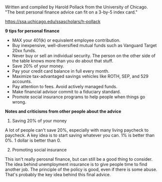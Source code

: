 
Written and compiled by Harold Pollack from the University of Chicago. "The best personal finance advice can fit on a 3-by-5 index card." 

https://ssa.uchicago.edu/ssascholars/h-pollack

**9 tips for personal finance**
* MAX your 401(k) or equivalent employee contribution.
* Buy inexpensive, well-diversified mutual funds such as Vanguard Target 20xx funds. 
* Never buy or sell an individual security. The person on the other side of the table knows more than you do about that stuff.
* Save 20% of your money. 
* Pay your credit card balance in full every month.
* Maximize tax-advantaged savings vehicles like ROTH, SEP, and 529 accounts.
* Pay attention to fees. Avoid actively managed funds.
* Make financial advisor commit to a fiduciary standard.
* Promote social insurance programs to help people when things go wrong.


**Notes and criticisms from other people about the advice**
1. Saving 20% of your money

A lot of people can't save 20%, especially with many living paycheck to paycheck. A key idea is to start saving whatever you can. 1% is better than 0%. 1 dollar is better than 0. 

2. Promoting social insurance

This isn't really perosnal finance, but can still be a good thing to consider. The idea behind unemployment insurance is to give people time to find another job. The principle of the policy is good, even if there is some abuse. That's probably the key idea behind this final advice. 
